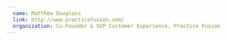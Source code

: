 ```yaml
---
  name: Matthew Douglass
  link: http://www.practicefusion.com/
  organization: Co-Founder & SVP Customer Experience, Practice Fusion
---
```

